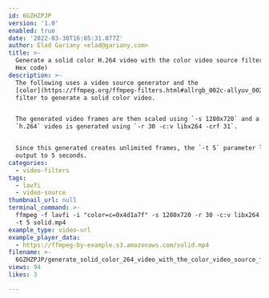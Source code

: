 ```yaml
---
id: 6GZHZPJP
version: '1.0'
enabled: true
date: '2022-03-30T16:05:31.077Z'
author: Elad Gariany <elad@gariany.com>
title: >-
  Generate a solid color H.264 video with the color video source filter (color
  Hex code)
description: >-
  The following uses a video source generator and the
  [color](https://ffmpeg.org/ffmpeg-filters.html#allrgb_002c-allyuv_002c-color_002c-colorspectrum_002c-haldclutsrc_002c-nullsrc_002c-pal75bars_002c-pal100bars_002c-rgbtestsrc_002c-smptebars_002c-smptehdbars_002c-testsrc_002c-testsrc2_002c-yuvtestsrc)
  filter to generate a solid color video.


  The generated video frames are then scaled using `-s 1280x720` and a 30 fps
  `h.264` video is generated using `-r 30 -c:v libx264 -crf 31`.


  Since this generated creates unlimited frames, the `-t 5` parameter limits the
  output to 5 seconds.
categories:
  - video-filters
tags:
  - lavfi
  - video-source
thumbnail_url: null
terminal_command: >-
  ffmpeg -f lavfi -i "color=c=0x4d1a7f" -s 1280x720 -r 30 -c:v libx264 -crf 31
  -t 5 solid.mp4
example_type: video-url
example_player_data:
  - https://ffmpeg-by-example.s3.amazonaws.com/solid.mp4
filename: >-
  6GZHZPJP/generate_solid_color_264_video_with_the_color_video_source_filter_color_hex_code.md
views: 94
likes: 3

---
```

